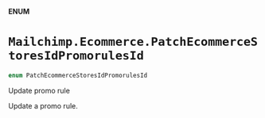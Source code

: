 **ENUM**

# `Mailchimp.Ecommerce.PatchEcommerceStoresIdPromorulesId`

```swift
enum PatchEcommerceStoresIdPromorulesId
```

Update promo rule

Update a promo rule.
